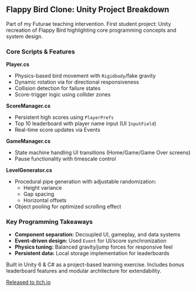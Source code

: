 ## **Flappy Bird Clone: Unity Project Breakdown**
Part of my Futurae teaching intervention. First student project: Unity recreation of Flappy Bird highlighting core programming concepts and system design.

### Core Scripts & Features

**Player.cs**

- Physics-based bird movement with `Rigidbody`/fake gravity
- Dynamic rotation via for directional responsiveness
- Collision detection for failure states
- Score-trigger logic using collider zones

**ScoreManager.cs**

- Persistent high scores using `PlayerPrefs`
- Top 10 leaderboard with player name input (UI `InputField`)
- Real-time score updates via Events

**GameManager.cs**

- State machine handling UI transitions (Home/Game/Game Over screens)
- Pause functionality with timescale control

**LevelGenerator.cs**

- Procedural pipe generation with adjustable randomization:
  - Height variance
  - Gap spacing
  - Horizontal offsets
- Object pooling for optimized scrolling effect

### Key Programming Takeaways

- **Component separation:** Decoupled UI, gameplay, and data systems
- **Event-driven design:** Used `Event` for UI/score synchronization
- **Physics tuning:** Balanced gravity/jump forces for responsive feel
- **Persistent data:** Local storage implementation for leaderboards

Built in Unity 6 & C# as a project-based learning exercise. Includes bonus leaderboard features and modular architecture for extendability.

[Released to itch.io](https://lacrearthur.itch.io/flappy-bird-futurae)
